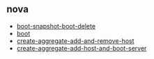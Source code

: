 
## nova
- [boot-snapshot-boot-delete](https://godleon.github.io/osp_test_results/0.2.96/nova/boot-snapshot-boot-delete.html)
- [boot](https://godleon.github.io/osp_test_results/0.2.96/nova/boot.html)
- [create-aggregate-add-and-remove-host](https://godleon.github.io/osp_test_results/0.2.96/nova/create-aggregate-add-and-remove-host.html)
- [create-aggregate-add-host-and-boot-server](https://godleon.github.io/osp_test_results/0.2.96/nova/create-aggregate-add-host-and-boot-server.html)

